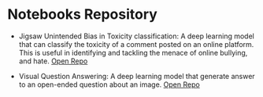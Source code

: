 # Notebooks Repository

* Jigsaw Unintended Bias in Toxicity classification: A deep learning model that can classify the toxicity of a comment posted on an online platform. This is useful in identifying and tackling the menace of online bullying, and hate. [Open Repo](https://github.com/arya46/portfolio_notebooks/tree/master/Jigsaw%20Unintended%20Bias%20in%20Toxicity%20Classification)

* Visual Question Answering: A deep learning model that generate answer to an open-ended question about an image. [Open Repo](https://github.com/arya46/portfolio_notebooks/tree/master/Visual%20Question%20Answering)
